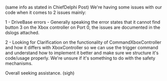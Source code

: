 (same info as stated in ChiefDelphi Post)
We're having some issues with our code when it comes to 2 issues mainly:

1 - DriveBase errors - Generally speaking the error states that it cannot find button 3 on the Xbox controller on Port 0, the issues are documented in the dslogs attached.

2 - Looking for Clarification on the functionality of CommandXboxController and how it differs with XboxController so we can use the trigger command and understand how to implement it better and make sure we structure it's code/usage properly. We're unsure if it's something to do with the safety mechanisms.

Overall seeking assistance. (sigh)

